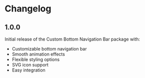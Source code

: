 # Changelog

## 1.0.0

Initial release of the Custom Bottom Navigation Bar package with:
- Customizable bottom navigation bar
- Smooth animation effects
- Flexible styling options
- SVG icon support
- Easy integration